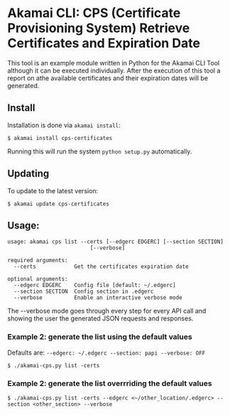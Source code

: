 # Akamai CLI: CPS (Certificate Provisioning System) Retrieve Certificates and Expiration Date

This tool is an example module written in Python for the Akamai CLI Tool although it can be executed individually. After the execution of this tool a report on athe available certificates and their expiration dates will be generated.


## Install

Installation is done via `akamai install`:

```
$ akamai install cps-certificates
```

Running this will run the system `python setup.py` automatically. 

## Updating

To update to the latest version:

```
$ akamai update cps-certificates
```

## Usage:
```
usage: akamai cps list --certs [--edgerc EDGERC] [--section SECTION]
                          [--verbose]

required arguments:
  --certs            Get the certificates expiration date

optional arguments:
  --edgerc EDGERC    Config file [default: ~/.edgerc]
  --section SECTION  Config section in .edgerc
  --verbose          Enable an interactive verbose mode
```

The --verbose mode goes through every step for every API call and showing the user the generated JSON requests and responses.

### Example 2: generate the list using the default values

Defaults are:
`--edgerc: ~/.edgerc
--section: papi
--verbose: OFF`

```
$ ./akamai-cps.py list -certs

```

### Example 2: generate the list overrriding the default values


```
$ ./akamai-cps.py list -certs --edgerc <~/other_location/.edgerc> --section <other_section> --verbose
```
